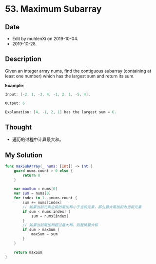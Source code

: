 # 53. Maximum Subarray

## Date

- Edit by muhlenXi on 2019-10-04.
- 2019-10-28.

## Description

Given an integer array nums, find the contiguous subarray (containing at least one number) which has the largest sum and return its sum.

**Example**:

```swift
Input: [-2, 1, -3, 4, -1, 2, 1, -5, 4],

Output: 6

Explanation: [4, -1, 2, 1] has the largest sum = 6.
```

## Thought

- 遍历的过程中计算最大和。

## My Solution

```swift
func maxSubArray(_ nums: [Int]) -> Int {
    guard nums.count > 0 else {
        return 0
    }
    
    var maxSum = nums[0]
    var sum = nums[0]
    for index in 1..<nums.count {
        sum += nums[index]
        // 如果当前元素之前的累加和小于当前元素，那么最大累加和为当前元素
        if sum < nums[index] {
            sum = nums[index]
        }
        // 如果当前累加和超过最大和，则替换最大和
        if sum > maxSum {
            maxSum = sum
        }
    }
    
    return maxSum
}
```

